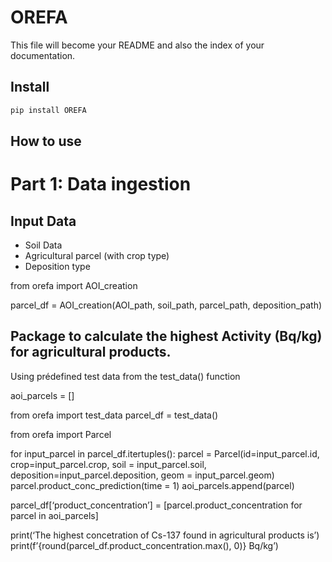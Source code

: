 # OREFA

<!-- WARNING: THIS FILE WAS AUTOGENERATED! DO NOT EDIT! -->

This file will become your README and also the index of your
documentation.

## Install

``` sh
pip install OREFA
```

## How to use

# Part 1: Data ingestion

## Input Data

- Soil Data
- Agricultural parcel (with crop type)
- Deposition type

from orefa import AOI_creation

parcel_df = AOI_creation(AOI_path, soil_path, parcel_path,
deposition_path)

## Package to calculate the highest Activity (Bq/kg) for agricultural products.

Using prédefined test data from the test_data() function

aoi_parcels = \[\]

from orefa import test_data parcel_df = test_data()

from orefa import Parcel

for input_parcel in parcel_df.itertuples(): parcel =
Parcel(id=input_parcel.id, crop=input_parcel.crop, soil =
input_parcel.soil, deposition=input_parcel.deposition, geom =
input_parcel.geom) parcel.product_conc_prediction(time = 1)
aoi_parcels.append(parcel)

parcel_df\[‘product_concentration’\] = \[parcel.product_concentration
for parcel in aoi_parcels\]

print(‘The highest concetration of Cs-137 found in agricultural products
is’) print(f’{round(parcel_df.product_concentration.max(), 0)} Bq/kg’)
